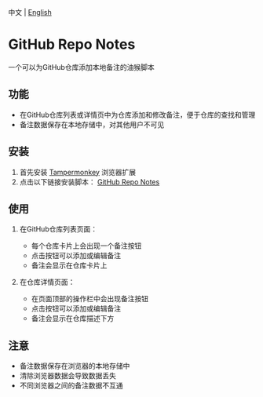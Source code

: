 中文 | [English](README.md)

# GitHub Repo Notes

一个可以为GitHub仓库添加本地备注的油猴脚本

## 功能

- 在GitHub仓库列表或详情页中为仓库添加和修改备注，便于仓库的查找和管理
- 备注数据保存在本地存储中，对其他用户不可见

## 安装

1. 首先安装 [Tampermonkey](https://www.tampermonkey.net/) 浏览器扩展
2. 点击以下链接安装脚本：
   [GitHub Repo Notes](https://update.greasyfork.org/scripts/535967/GitHub%20Repo%20Notes.user.js)

## 使用

1. 在GitHub仓库列表页面：
   - 每个仓库卡片上会出现一个备注按钮
   - 点击按钮可以添加或编辑备注
   - 备注会显示在仓库卡片上

2. 在仓库详情页面：
   - 在页面顶部的操作栏中会出现备注按钮
   - 点击按钮可以添加或编辑备注
   - 备注会显示在仓库描述下方

## 注意

- 备注数据保存在浏览器的本地存储中
- 清除浏览器数据会导致数据丢失
- 不同浏览器之间的备注数据不互通
